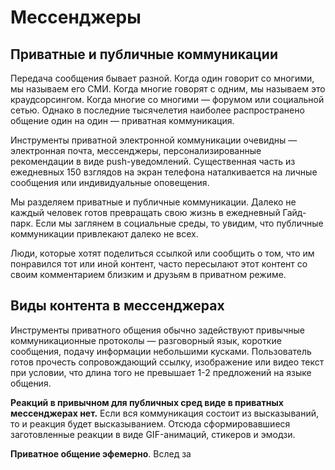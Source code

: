 # Мессенджеры

## Приватные и публичные коммуникации

Передача сообщения бывает разной. Когда один говорит со многими, мы называем его СМИ. Когда многие говорят с одним, мы называем это краудсорсингом. Когда многие со многими — форумом или социальной сетью. Однако в последние тысячелетия наиболее распространено общение один на один — приватная коммуникация.

Инструменты приватной электронной коммуникации очевидны — электронная почта, мессенджеры, персонализированные рекомендации в виде push-уведомлений. Существенная часть из ежедневных 150 взглядов на экран телефона наталкивается на личные сообщения или индивидуальные оповещения.

Мы разделяем приватные и публичные коммуникации. Далеко не каждый человек готов превращать свою жизнь в ежедневный Гайд-парк. Если мы заглянем в социальные среды, то увидим, что публичные коммуникации привлекают далеко не всех. 

Люди, которые хотят поделиться ссылкой или сообщить о том, что им понравился тот или иной контент, часто пересылают этот контент со своим комментарием близким и друзьям в приватном режиме.

## Виды контента в мессенджерах

Инструменты приватного общения обычно задействуют привычные коммуникационные протоколы — разговорный язык, короткие сообщения, подачу информации небольшими кусками. Пользователь готов прочесть сопровождающий ссылку, изображение или видео текст при условии, что длина того не превышает 1-2 предложений на языке общения.

**Реакций в привычном для публичных сред виде в приватных мессенджерах нет.** Если вся коммуникация состоит из высказываний, то и реакция будет высказыванием. Отсюда сформировавшиеся заготовленные реакции в виде GIF-анимаций, стикеров и эмодзи.

**Приватное общение эфемерно**. Вслед за 
